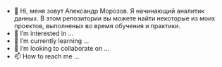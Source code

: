 - 👋 Hi, меня зовут Александр Морозов. Я начинающий аналитик данных. В этом репозитории вы можете найти некоторые из моих проектов, выполненых во время обучения и практики.
- 👀 I’m interested in ...
- 🌱 I’m currently learning ...
- 💞️ I’m looking to collaborate on ...
- 📫 How to reach me ...

<!---
AlexNM7/AlexNM7 is a ✨ special ✨ repository because its `README.md` (this file) appears on your GitHub profile.
You can click the Preview link to take a look at your changes.
--->
